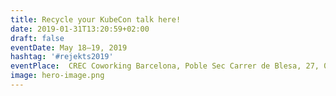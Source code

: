 ```yaml
---
title: Recycle your KubeCon talk here!
date: 2019-01-31T13:20:59+02:00
draft: false
eventDate: May 18–19, 2019
hashtag: '#rejekts2019'
eventPlace:  CREC Coworking Barcelona, Poble Sec Carrer de Blesa, 27, 08004 Barcelona, Spain
image: hero-image.png
---
```


